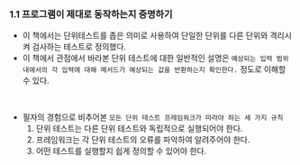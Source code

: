 ### 1.1 프로그램이 제대로 동작하는지 증명하기
- 이 책에서는 단위테스트를 좁은 의미로 사용하여 단일한 단위를 다른 단위와 격리시켜 검사하는 테스트로 정의했다.
- 이 책에서 관점에서 바라본 단위 테스트에 대한 일반적인 설명은 `예상되는 입력 범위 내에서의 각 입력에 대해 메서드가 예상되는 값을 반환하는지 확인한다.` 정도로 이해할 수 있다.
<br/>

- 필자의 경험으로 비추어본 `모든 단위 테스트 프레임워크가 따라야 하는 세 가지 규칙`
  1. 단위 테스트는 다른 단위 테스트와 독립적으로 실행되어야 한다.
  2. 프레임워크는 각 단위 테스트의 오류를 파악하여 알려주어야 한다.
  3. 어떤 테스트를 실행할지 쉽게 정의할 수 있어야 한다.
<br/>


